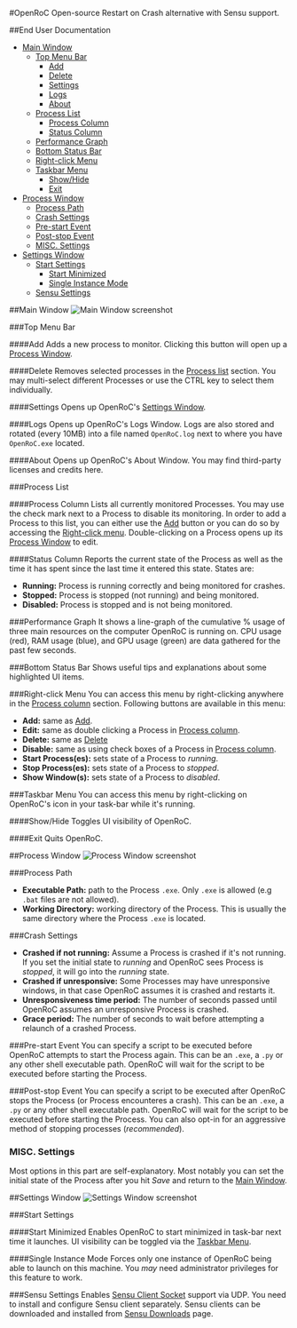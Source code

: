 #OpenRoC
Open-source Restart on Crash alternative with Sensu support.

##End User Documentation
  - [Main Window](#main-window)
    - [Top Menu Bar](#top-menu-bar)
      - [Add](#add)
      - [Delete](#delete)
      - [Settings](#settings)
      - [Logs](#logs)
      - [About](#about)
    - [Process List](#process-list)
      - [Process Column](#process-column)
      - [Status Column](#status-column)
    - [Performance Graph](#performance-graph)
    - [Bottom Status Bar](#bottom-status-bar)
    - [Right-click Menu](#right-click-menu)
    - [Taskbar Menu](#taskbar-menu)
      - [Show/Hide](#showhide)
      - [Exit](#exit)
  - [Process Window](#process-window)
    - [Process Path](#process-path)
    - [Crash Settings](#crash-settings)
    - [Pre-start Event](#pre-start-event)
    - [Post-stop Event](#post-stop-event)
    - [MISC. Settings](#misc-settings)
  - [Settings Window](#settings-window)
    - [Start Settings](#start-settings)
      - [Start Minimized](#start-minimized)
      - [Single Instance Mode](#single-instance-mode)
    - [Sensu Settings](#sensu-settings)


##Main Window
![Main Window screenshot](OpenRoC/Docs/main.png?raw=true)

###Top Menu Bar

####Add
Adds a new process to monitor. Clicking this button will open up a [Process Window](#process-window).

####Delete
Removes selected processes in the [Process list](#process-list) section. You may multi-select different Processes or use the CTRL key to select them individually.

####Settings
Opens up OpenRoC's [Settings Window](#settings-window).

####Logs
Opens up OpenRoC's Logs Window. Logs are also stored and rotated (every 10MB) into a file named `OpenRoC.log` next to where you have `OpenRoC.exe` located.

####About
Opens up OpenRoC's About Window. You may find third-party licenses and credits here.

###Process List

####Process Column
Lists all currently monitored Processes. You may use the check mark next to a Process to disable its monitoring. In order to add a Process to this list, you can either use the [Add](#add) button or you can do so by accessing the [Right-click menu](#right-click-menu). Double-clicking on a Process opens up its [Process Window](process-window) to edit.

####Status Column
Reports the current state of the Process as well as the time it has spent since the last time it entered this state. States are:

 - **Running:** Process is running correctly and being monitored for crashes.
 - **Stopped:** Process is stopped (not running) and being monitored.
 - **Disabled:** Process is stopped and is not being monitored.

###Performance Graph
It shows a line-graph of the cumulative % usage of three main resources on the computer OpenRoC is running on. CPU usage (red), RAM usage (blue), and GPU usage (green) are data gathered for the past few seconds.

###Bottom Status Bar
Shows useful tips and explanations about some highlighted UI items.

###Right-click Menu
You can access this menu by right-clicking anywhere in the [Process column](#process-column) section. Following buttons are available in this menu:

 - **Add:** same as [Add](#add).
 - **Edit:** same as double clicking a Process in [Process column](#process-column).
 - **Delete:** same as [Delete](#delete)
 - **Disable:** same as using check boxes of a Process in [Process column](#process-column).
 - **Start Process(es):** sets state of a Process to *running*.
 - **Stop Process(es):** sets state of a Process to *stopped*.
 - **Show Window(s):** sets state of a Process to *disabled*.

###Taskbar Menu
You can access this menu by right-clicking on OpenRoC's icon in your task-bar while it's running.

####Show/Hide
Toggles UI visibility of OpenRoC.

####Exit
Quits OpenRoC.

##Process Window
![Process Window screenshot](OpenRoC/Docs/process.png?raw=true)

###Process Path
 - **Executable Path:** path to the Process `.exe`. Only `.exe` is allowed (e.g `.bat` files are not allowed).
 - **Working Directory:** working directory of the Process. This is usually the same directory where the Process `.exe` is located.

###Crash Settings
 - **Crashed if not running:** Assume a Process is crashed if it's not running. If you set the initial state to *running* and OpenRoC sees Process is *stopped*, it will go into the *running* state.
 - **Crashed if unresponsive:** Some Processes may have unresponsive windows, in that case OpenRoC assumes it is crashed and restarts it.
 - **Unresponsiveness time period:** The number of seconds passed until OpenRoC assumes an unresponsive Process is crashed.
 - **Grace period:** The number of seconds to wait before attempting a relaunch of a crashed Process.

###Pre-start Event
You can specify a script to be executed before OpenRoC attempts to start the Process again. This can be an `.exe`, a `.py` or any other shell executable path. OpenRoC will wait for the script to be executed before starting the Process.

###Post-stop Event
You can specify a script to be executed after OpenRoC stops the Process (or Process encounteres a crash). This can be an `.exe`, a `.py` or any other shell executable path. OpenRoC will wait for the script to be executed before starting the Process. You can also opt-in for an aggressive method of stopping processes (*recommended*).

### MISC. Settings
Most options in this part are self-explanatory. Most notably you can set the initial state of the Process after you hit *Save* and return to the [Main Window](#main-window).

##Settings Window
![Settings Window screenshot](OpenRoC/Docs/settings.png?raw=true)

###Start Settings

####Start Minimized
Enables OpenRoC to start minimized in task-bar next time it launches. UI visibility can be toggled via the [Taskbar Menu](#taskbar-menu).

####Single Instance Mode
Forces only one instance of OpenRoC being able to launch on this machine. You *may* need administrator privileges for this feature to work.

###Sensu Settings
Enables [Sensu Client Socket](https://sensuapp.org/docs/0.25/reference/clients.html#client-socket-input) support via UDP. You need to install and configure Sensu client separately. Sensu clients can be downloaded and installed from [Sensu Downloads](https://sensuapp.org/downloads) page.
